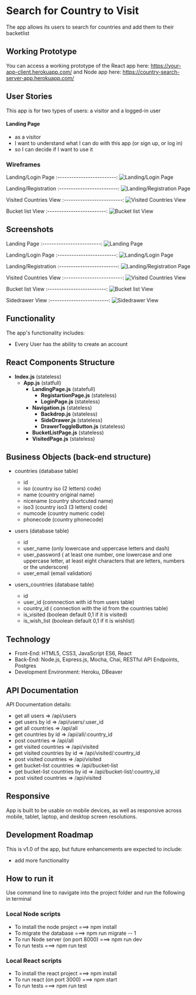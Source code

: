 # Search for Country to Visit
The app allows its users to search for countries and add them to their backetlist

## Working Prototype
You can access a working prototype of the React app here: https://your-app-client.herokuapp.com/ and Node app here: https://country-search-server-app.herokuapp.com/


## User Stories
This app is for two types of users: a visitor and a logged-in user

#### Landing Page
* as a visitor
* I want to understand what I can do with this app (or sign up, or log in)
* so I can decide if I want to use it



### Wireframes
Landing/Login Page
:-------------------------:
![Landing/Login Page](/github-images/wireframes/login-form.jpg)

Landing/Registration
:-------------------------:
![Landing/Registration Page](/github-images/wireframes/register-form.jpg)

Visited Countries View
:-------------------------:
![Visited Countries View](/github-images/wireframes/visited-countries-view.jpg)

Bucket list View
:-------------------------:
![Bucket list View](/github-images/wireframes/bucket-list-view.jpg)

## Screenshots
Landing Page
:-------------------------:
![Landing Page](/github-images/screenshots/landing-page.png)

Landing/Login Page
:-------------------------:
![Landing/Login Page](/github-images/screenshots/login-view.png)

Landing/Registration
:-------------------------:
![Landing/Registration Page](/github-images/screenshots/registartion-view.png)

Visited Countries View
:-------------------------:
![Visited Countries View](/github-images/screenshots/visited-countries-view.png)

Bucket list View
:-------------------------:
![Bucket list View](/github-images/screenshots/bucket-List-view.png)

Sidedrawer View
:-------------------------:
![Sidedrawer View](/github-images/screenshots/sidedrawer-view.png)


## Functionality
The app's functionality includes:
* Every User has the ability to create an account

## React Components Structure
* __Index.js__ (stateless)
    * __App.js__ (statfull)
        * __LandingPage.js__ (statefull)
            * __RegistartionPage.js__ (stateless)
            * __LoginPage.js__ (stateless)
        * __Navigation.js__ (stateless)
            * __Backdrop.js__ (stateless) 
            * __SideDrawer.js__ (stateless)
            * __DrawerToggleButton.js__ (stateless)
        * __BucketListPage.js__ (stateless) 
        * __VisitedPage.js__ (stateless) 

## Business Objects (back-end structure)
* countries (database table)
    * id 
    * iso (country iso (2 letters) code)
    * name (country original name)
    * nicename (country shortcuted name)
    * iso3 (country iso3 (3 letters) code)
    * numcode (country numeric code)
    * phonecode (country phonecode)

* users (database table)
    * id 
    * user_name (only lowercase and uppercase letters and dash)
    * user_password ( at least one number, one lowercase and one uppercase letter, at least eight characters that are letters, numbers or the underscore)
    * user_email (email validation)

* users_countries (database table)
    * id 
    * user_id (connnection with id from users table)
    * country_id ( connection with the id from the countries table)
    * is_visited (boolean default 0,1 if it is visited)
    * is_wish_list (boolean default 0,1 if it is wishlist)

## Technology
* Front-End: HTML5, CSS3, JavaScript ES6, React
* Back-End: Node.js, Express.js, Mocha, Chai, RESTful API Endpoints, Postgres
* Development Environment: Heroku, DBeaver

## API Documentation
API Documentation details:
* get all users => /api/users
* get users by id => /api/users/:user_id
* get all countries => /api/all
* get countries by id => /api/all/:country_id
* post countries => /api/all
* get visited countries => /api/visited
* get visited countries by id => /api/visited/:country_id
* post visited countries => /api/visited
* get bucket-list countries => /api/bucket-list
* get bucket-list countries by id => /api/bucket-list/:country_id
* post visited countries => /api/visited

## Responsive
App is built to be usable on mobile devices, as well as responsive across mobile, tablet, laptop, and desktop screen resolutions.

## Development Roadmap
This is v1.0 of the app, but future enhancements are expected to include:
* add more functionality

## How to run it
Use command line to navigate into the project folder and run the following in terminal

### Local Node scripts
* To install the node project ===> npm install
* To migrate the database ===> npm run migrate -- 1
* To run Node server (on port 8000) ===> npm run dev
* To run tests ===> npm run test

### Local React scripts
* To install the react project ===> npm install
* To run react (on port 3000) ===> npm start
* To run tests ===> npm run test
